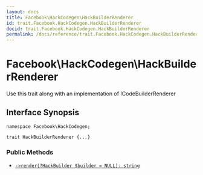 ```yaml
---
layout: docs
title: Facebook\HackCodegen\HackBuilderRenderer
id: trait.Facebook.HackCodegen.HackBuilderRenderer
docid: trait.Facebook.HackCodegen.HackBuilderRenderer
permalink: /docs/reference/trait.Facebook.HackCodegen.HackBuilderRenderer/
---
```

# Facebook\\HackCodegen\\HackBuilderRenderer




Use this trait along with an implementation of ICodeBuilderRenderer




## Interface Synopsis




``` Hack
namespace Facebook\HackCodegen;

trait HackBuilderRenderer {...}
```




### Public Methods




* [` ->render(?HackBuilder $builder = NULL): string `](<trait.Facebook.HackCodegen.HackBuilderRenderer.render.md>)